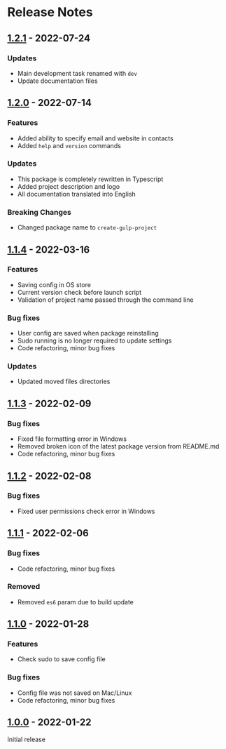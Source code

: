 # Release Notes

[1.2.1]: https://github.com/digikid/create-gulp-project/releases/tag/1.2.1

## [1.2.1] - 2022-07-24

### Updates

- Main development task renamed with `dev`
- Update documentation files

[1.2.0]: https://github.com/digikid/create-gulp-project/releases/tag/1.2.0

## [1.2.0] - 2022-07-14

### Features

- Added ability to specify email and website in contacts
- Added `help` and `version` commands

### Updates

- This package is completely rewritten in Typescript
- Added project description and logo
- All documentation translated into English

### Breaking Changes
- Changed package name to `create-gulp-project`

[1.1.4]: https://github.com/digikid/create-gulp-project/releases/tag/1.1.4

## [1.1.4] - 2022-03-16

### Features
- Saving config in OS store
- Current version check before launch script
- Validation of project name passed through the command line

### Bug fixes
- User config are saved when package reinstalling
- Sudo running is no longer required to update settings
- Code refactoring, minor bug fixes

### Updates
- Updated moved files directories

[1.1.3]: https://github.com/digikid/create-gulp-project/releases/tag/1.1.3

## [1.1.3] - 2022-02-09

### Bug fixes
- Fixed file formatting error in Windows
- Removed broken icon of the latest package version from README.md
- Code refactoring, minor bug fixes

[1.1.2]: https://github.com/digikid/create-gulp-project/releases/tag/1.1.2

## [1.1.2] - 2022-02-08

### Bug fixes
- Fixed user permissions check error in Windows

[1.1.1]: https://github.com/digikid/create-gulp-project/releases/tag/1.1.1

## [1.1.1] - 2022-02-06

### Bug fixes
- Code refactoring, minor bug fixes

### Removed
- Removed `es6` param due to build update

[1.1.0]: https://github.com/digikid/create-gulp-project/releases/tag/1.1.0

## [1.1.0] - 2022-01-28

### Features
- Check sudo to save config file

### Bug fixes
- Config file was not saved on Mac/Linux
- Code refactoring, minor bug fixes

[1.0.0]: https://github.com/digikid/create-gulp-project/releases/tag/1.0.0

## [1.0.0] - 2022-01-22

Initial release

